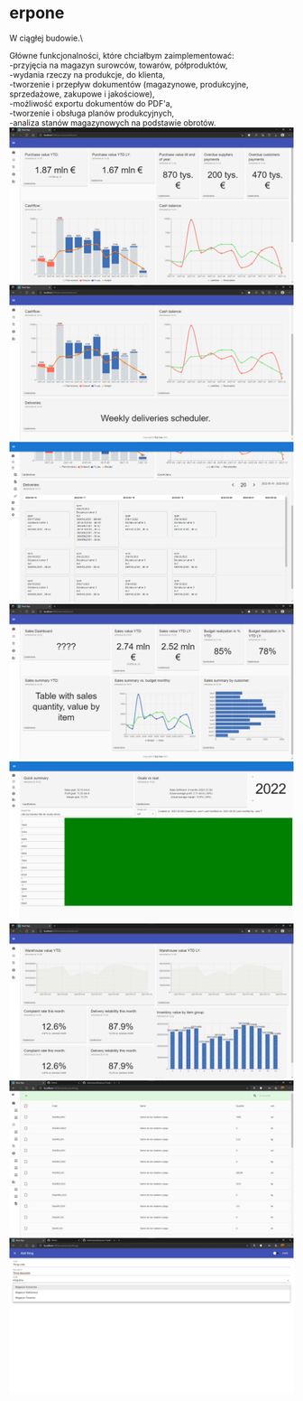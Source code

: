 # erpone
W ciągłej budowie.\

Główne funkcjonalności, które chciałbym zaimplementować:\
-przyjęcia na magazyn surowców, towarów, półproduktów,\
-wydania rzeczy na produkcje, do klienta,\
-tworzenie i przepływ dokumentów (magazynowe, produkcyjne, sprzedażowe, zakupowe i jakościowe),\
-możliwość exportu dokumentów do PDF'a,\
-tworzenie i obsługa planów produkcyjnych,\
-analiza stanów magazynowych na podstawie obrotów.\
<img src="https://github.com/mbartoszewski/erpone/blob/master/screenshots/purchase_dashboard_v2.png">
<img src="https://github.com/mbartoszewski/erpone/blob/master/screenshots/purchase_dashboard_2_v2.png">
<img src="https://github.com/mbartoszewski/erpone/blob/master/screenshots/weekly_deliveries_shedule.png">
<img src="https://github.com/mbartoszewski/erpone/blob/master/screenshots/sales_dashboard_v2.png">
<img src="https://github.com/mbartoszewski/erpone/blob/master/screenshots/sales_budget_page.png">
<img src="https://github.com/mbartoszewski/erpone/blob/master/screenshots/warehouse_dashboard_v2.png">
<img src="https://github.com/mbartoszewski/erpone/blob/master/screenshots/colapsed_menu_drawer.jpg">
<img src="https://github.com/mbartoszewski/erpone/blob/master/screenshots/thing_add_fullscreen_dialog.jpg">

